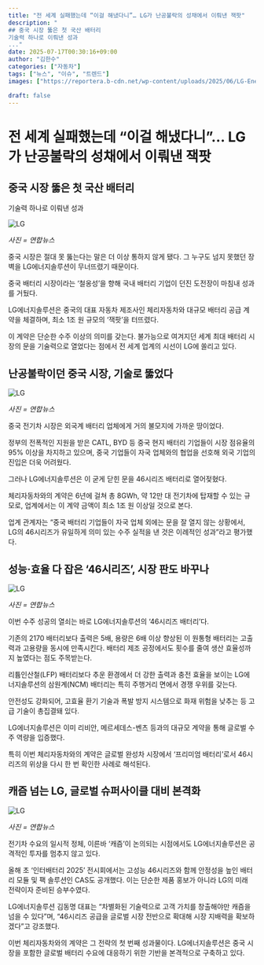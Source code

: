 ```yaml
---
title: "전 세계 실패했는데 “이걸 해냈다니”… LG가 난공불락의 성채에서 이뤄낸 잭팟"
description: "
## 중국 시장 뚫은 첫 국산 배터리
기술력 하나로 이뤄낸 성과
..."
date: 2025-07-17T00:30:16+09:00
author: "김한수"
categories: ["자동차"]
tags: ["뉴스", "이슈", "트렌드"]
images: ["https://reportera.b-cdn.net/wp-content/uploads/2025/06/LG-Energy-Solution-supplies-batteries-to-Cherry-Automobile-1024x576.jpg"]

draft: false
---
```


# 전 세계 실패했는데 “이걸 해냈다니”… LG가 난공불락의 성채에서 이뤄낸 잭팟


## 중국 시장 뚫은 첫 국산 배터리
기술력 하나로 이뤄낸 성과


![LG](https://reportera.b-cdn.net/wp-content/uploads/2025/06/LG-Energy-Solution-supplies-batteries-to-Cherry-Automobile-1024x576.jpg)

*사진 = 연합뉴스*

중국 시장은 절대 못 뚫는다는 말은 더 이상 통하지 않게 됐다. 그 누구도 넘지 못했던 장벽을 LG에너지솔루션이 무너뜨렸기 때문이다.

중국 배터리 시장이라는 ‘철옹성’을 향해 국내 배터리 기업이 던진 도전장이 마침내 성과를 거뒀다.

LG에너지솔루션은 중국의 대표 자동차 제조사인 체리자동차와 대규모 배터리 공급 계약을 체결하며, 최소 1조 원 규모의 ‘잭팟’을 터뜨렸다.

이 계약은 단순한 수주 이상의 의미를 갖는다. 불가능으로 여겨지던 세계 최대 배터리 시장의 문을 기술력으로 열었다는 점에서 전 세계 업계의 시선이 LG에 쏠리고 있다.


## 난공불락이던 중국 시장, 기술로 뚫었다


![LG](https://reportera.b-cdn.net/wp-content/uploads/2025/06/체리자동차-1024x644.jpg)

*사진 = 연합뉴스*

중국 전기차 시장은 외국계 배터리 업체에게 거의 불모지에 가까운 땅이었다.

정부의 전폭적인 지원을 받은 CATL, BYD 등 중국 현지 배터리 기업들이 시장 점유율의 95% 이상을 차지하고 있으며, 중국 기업들이 자국 업체와의 협업을 선호해 외국 기업의 진입은 더욱 어려웠다.

그러나 LG에너지솔루션은 이 굳게 닫힌 문을 46시리즈 배터리로 열어젖혔다.

체리자동차와의 계약은 6년에 걸쳐 총 8GWh, 약 12만 대 전기차에 탑재할 수 있는 규모로, 업계에서는 이 계약 금액이 최소 1조 원 이상일 것으로 본다.

업계 관계자는 “중국 배터리 기업들이 자국 업체 외에는 문을 잘 열지 않는 상황에서, LG의 46시리즈가 유일하게 의미 있는 수주 실적을 낸 것은 이례적인 성과”라고 평가했다.


## 성능·효율 다 잡은 ‘46시리즈’, 시장 판도 바꾸나


![LG](https://reportera.b-cdn.net/wp-content/uploads/2025/06/배터리-1-1-1024x683.jpg)

*사진 = 연합뉴스*

이번 수주 성공의 열쇠는 바로 LG에너지솔루션의 ‘46시리즈 배터리’다.

기존의 2170 배터리보다 출력은 5배, 용량은 6배 이상 향상된 이 원통형 배터리는 고출력과 고용량을 동시에 만족시킨다. 배터리 제조 공정에서도 횟수를 줄여 생산 효율성까지 높였다는 점도 주목받는다.

리튬인산철(LFP) 배터리보다 추운 환경에서 더 강한 출력과 충전 효율을 보이는 LG에너지솔루션의 삼원계(NCM) 배터리는 특히 주행거리 면에서 경쟁 우위를 갖는다.

안전성도 강화되어, 고효율 환기 기술과 폭발 방지 시스템으로 화재 위험을 낮추는 등 고급 기술이 총집결돼 있다.

LG에너지솔루션은 이미 리비안, 메르세데스-벤츠 등과의 대규모 계약을 통해 글로벌 수주 역량을 입증했다.

특히 이번 체리자동차와의 계약은 글로벌 완성차 시장에서 ‘프리미엄 배터리’로서 46시리즈의 위상을 다시 한 번 확인한 사례로 해석된다.


## 캐즘 넘는 LG, 글로벌 슈퍼사이클 대비 본격화


![LG](https://reportera.b-cdn.net/wp-content/uploads/2025/06/LG에너지솔루션-1024x681.jpg)

*사진 = 연합뉴스*

전기차 수요의 일시적 정체, 이른바 ‘캐즘’이 논의되는 시점에서도 LG에너지솔루션은 공격적인 투자를 멈추지 않고 있다.

올해 초 ‘인터배터리 2025’ 전시회에서는 고성능 46시리즈와 함께 안정성을 높인 배터리 모듈 및 팩 솔루션인 CAS도 공개했다. 이는 단순한 제품 홍보가 아니라 LG의 미래 전략이자 준비된 승부수였다.

LG에너지솔루션 김동명 대표는 “차별화된 기술력으로 고객 가치를 창출해야만 캐즘을 넘을 수 있다”며, “46시리즈 공급을 글로벌 시장 전반으로 확대해 시장 지배력을 확보하겠다”고 강조했다.

이번 체리자동차와의 계약은 그 전략의 첫 번째 성과물이다. LG에너지솔루션은 중국 시장을 포함한 글로벌 배터리 수요에 대응하기 위한 기반을 본격적으로 구축하고 있다.
